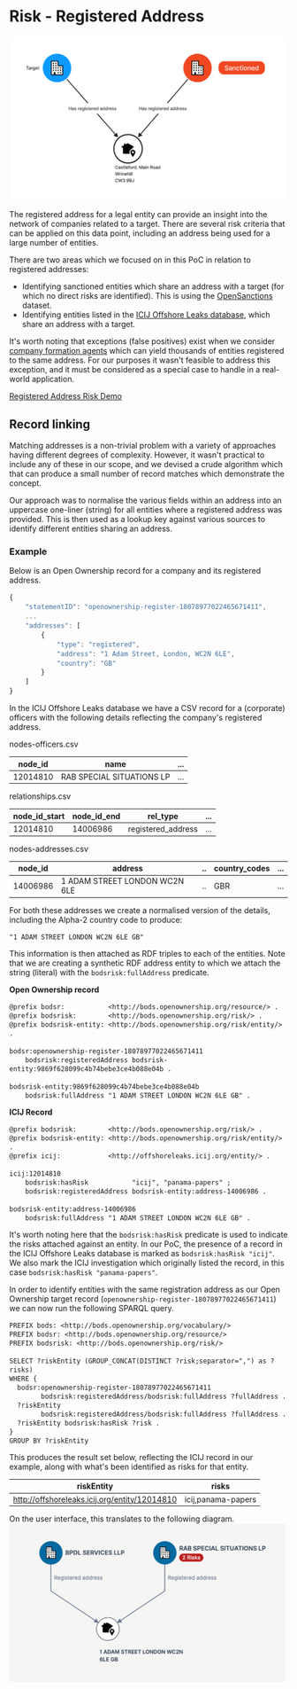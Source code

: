 # Risk - Registered Address

<img src="diagrams/use-case-address.png" width="500"/>

The registered address for a legal entity can provide an insight into the network of companies related to a target.
There are several risk criteria that can be applied on this data point, including an address being used for a large number
of entities.

There are two areas which we focused on in this PoC in relation to registered addresses:
* Identifying sanctioned entities which share an address with a target (for which no direct risks are identified). This is using
  the [OpenSanctions](https://www.opensanctions.org/) dataset.
* Identifying entities listed in the [ICIJ Offshore Leaks database](https://offshoreleaks.icij.org/), which share an address with a target.

It's worth noting that exceptions (false positives) exist when we consider [company formation agents](https://www.gov.uk/government/publications/formation-and-company-secretarial-agents/company-formation-agents-and-secretarial-agents)
which can yield thousands of entities registered to the same address. For our purposes it wasn't feasible to address this
exception, and it must be considered as a special case to handle in a real-world application.

[Registered Address Risk Demo](https://drive.google.com/file/d/1FdeKT4ky5tGWdGxfc1qq28exNZTa4p6Y/view?usp=drive_link)
## Record linking

Matching addresses is a non-trivial problem with a variety of approaches having different degrees of complexity.
However, it wasn't practical to include any of these in our scope, and we devised a crude algorithm
which that can produce a small number of record matches which demonstrate the concept.

Our approach was to normalise the various fields within an address into an uppercase one-liner (string) for all entities
where a registered address was provided. This is then used as a lookup key against various sources to identify different
entities sharing an address.

### Example
Below is an Open Ownership record for a company and its registered address.
```js
{
    "statementID": "openownership-register-18078977022465671411",
    ...
    "addresses": [
        {
            "type": "registered",
            "address": "1 Adam Street, London, WC2N 6LE",
            "country": "GB"
        }
    ]
}
```

In the ICIJ Offshore Leaks database we have a CSV record for a (corporate) officers with the following details
reflecting the company's registered address.

nodes-officers.csv

| node_id | name | ... |
|-|-|-|
| 12014810 | RAB SPECIAL SITUATIONS LP | ... |

relationships.csv

| node_id_start | node_id_end | rel_type | ... |
|-|-|-|-| 
| 12014810 |14006986 | registered_address | ... |

nodes-addresses.csv

| node_id | address |..| country_codes | ... |
|-|-|-|-|-|
| 14006986 | 1 ADAM STREET LONDON WC2N 6LE| .. | GBR | ... |

For both these addresses we create a normalised version of the details, including the Alpha-2 country code to produce:
```turtle
"1 ADAM STREET LONDON WC2N 6LE GB"
```

This information is then attached as RDF triples to each of the entities. Note that we are creating a synthetic RDF address
entity to which we attach the string (literal) with the `bodsrisk:fullAddress` predicate.

**Open Ownership record**

```turtle
@prefix bodsr:           <http://bods.openownership.org/resource/> .
@prefix bodsrisk:        <http://bods.openownership.org/risk/> .
@prefix bodsrisk-entity: <http://bods.openownership.org/risk/entity/> .

bodsr:openownership-register-18078977022465671411
    bodsrisk:registeredAddress bodsrisk-entity:9869f628099c4b74bebe3ce4b088e04b .

bodsrisk-entity:9869f628099c4b74bebe3ce4b088e04b
    bodsrisk:fullAddress "1 ADAM STREET LONDON WC2N 6LE GB" .
```

**ICIJ Record**

```turtle
@prefix bodsrisk:        <http://bods.openownership.org/risk/> .
@prefix bodsrisk-entity: <http://bods.openownership.org/risk/entity/> .
@prefix icij:            <http://offshoreleaks.icij.org/entity/> .

icij:12014810
    bodsrisk:hasRisk           "icij", "panama-papers" ;
    bodsrisk:registeredAddress bodsrisk-entity:address-14006986 .

bodsrisk-entity:address-14006986
    bodsrisk:fullAddress "1 ADAM STREET LONDON WC2N 6LE GB" .
```
It's worth noting here that the `bodsrisk:hasRisk` predicate is used to indicate the risks attached against
an entity. In our PoC, the presence of a record in the ICIJ Offshore Leaks database is marked as `bodsrisk:hasRisk "icij"`.
We also mark the ICIJ investigation which originally listed the record, in this case `bodsrisk:hasRisk "panama-papers"`.

In order to identify entities with the same registration address as our Open Ownership target record
(`openownership-register-18078977022465671411`) we can now run the following SPARQL query.

```sparql
PREFIX bods: <http://bods.openownership.org/vocabulary/>
PREFIX bodsr: <http://bods.openownership.org/resource/>
PREFIX bodsrisk: <http://bods.openownership.org/risk/>

SELECT ?riskEntity (GROUP_CONCAT(DISTINCT ?risk;separator=",") as ?risks)
WHERE {
  bodsr:openownership-register-18078977022465671411
        bodsrisk:registeredAddress/bodsrisk:fullAddress ?fullAddress .
  ?riskEntity
        bodsrisk:registeredAddress/bodsrisk:fullAddress ?fullAddress .
  ?riskEntity bodsrisk:hasRisk ?risk .
}
GROUP BY ?riskEntity
```

This produces the result set below, reflecting the ICIJ record in our example, along with
what's been identified as risks for that entity.

|riskEntity|risks|
|-|-|
|http://offshoreleaks.icij.org/entity/12014810 | icij,panama-papers |

On the user interface, this translates to the following diagram.
<img src="screenshots/same-registered-address.png" width="500"/>
